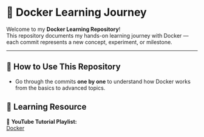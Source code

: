 # 🚀 Docker Learning Journey

Welcome to my **Docker Learning Repository**!  
This repository documents my hands-on learning journey with Docker — each commit represents a new concept, experiment, or milestone.  

---

## 🧭 How to Use This Repository

- Go through the commits **one by one** to understand how Docker works from the basics to advanced topics.

## 📘 Learning Resource

🎥 **YouTube Tutorial Playlist:**  
[Docker](https://www.youtube.com/playlist?list=PLpCqPSEm2Xe8dVi8cCLM9jmRp-FtEIGil)

